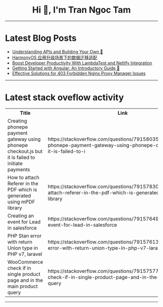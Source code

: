 <h1 align="center">Hi 👋, I'm Tran Ngoc Tam</h1>

---

# Latest Blog Posts 
<!-- BLOG-POST-LIST:START -->
- [Understanding APIs and Building Your Own 🚀](https://dev.to/lokesh_singh/from-zero-to-hero-understanding-apis-and-building-your-own-2ihf)
- [HarmonyOS 应用升级场景下的数据迁移适配](https://dev.to/xun_wang_6384a403f9817c2/harmonyos-ying-yong-sheng-ji-chang-jing-xia-de-shu-ju-qian-yi-gua-pei-1kh9)
- [Boost Developer Productivity With LambdaTest and Netlify Integration](https://dev.to/devanshbhardwaj123/boost-developer-productivity-with-lambdatest-and-netlify-integration-27k8)
- [Getting Started with Angular: An Introductory Guide 🚀](https://dev.to/itamartati/getting-started-with-angular-an-introductory-guide-3o5l)
- [Effective Solutions for 403 Forbidden Nginx Proxy Manager Issues](https://dev.to/lewis_kerr_2d0d4c5b886b02/effective-solutions-for-403-forbidden-nginx-proxy-manager-issues-3hl8)
<!-- BLOG-POST-LIST:END -->

---

# Latest stack oveflow activity
<table>
  <tr><th>Title</th><th>Link</th></tr>
  <!-- STACKOVERFLOW:START --><tr><td>Creating phonepe payment gateway using phonepe checkout.js but it is failed to initiate payments</td><td>https://stackoverflow.com/questions/79158035/creating-phonepe-payment-gateway-using-phonepe-checkout-js-but-it-is-failed-to-i</td></tr><tr><td>How to attach Referer in the PDF which is generated using mPDF library</td><td>https://stackoverflow.com/questions/79157830/how-to-attach-referer-in-the-pdf-which-is-generated-using-mpdf-library</td></tr><tr><td>Creating an event for Lead in salesforce</td><td>https://stackoverflow.com/questions/79157649/creating-an-event-for-lead-in-salesforce</td></tr><tr><td>PHP Stan error with return Union type in PHP v7, laravel</td><td>https://stackoverflow.com/questions/79157613/php-stan-error-with-return-union-type-in-php-v7-laravel</td></tr><tr><td>WooCommerce check if in single product page and in the main product query</td><td>https://stackoverflow.com/questions/79157577/woocommerce-check-if-in-single-product-page-and-in-the-main-product-query</td></tr><!-- STACKOVERFLOW:END -->
</table>

---


